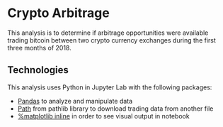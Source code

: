 # Crypto Arbitrage

This analysis is to determine if arbitrage opportunities were available trading bitcoin between two crypto currency exchanges during the first three months of 2018.

## Technologies

This analysis uses Python in Jupyter Lab with the following packages:

- [Pandas](https://pandas.pydata.org/) to analyze and manipulate data
- [Path](https://docs.python.org/3.7/library/pathlib.html) from pathlib library to download trading data from another file
- [%matplotlib inline](https://matplotlib.org/) in order to see visual output in notebook 